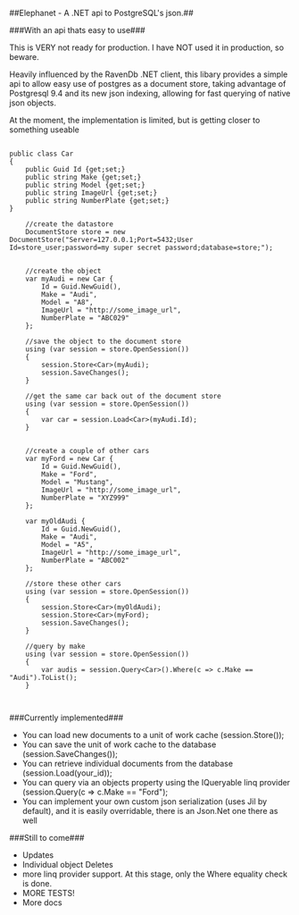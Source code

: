 ##Elephanet - A .NET api to PostgreSQL's json.##

###With an api thats easy to use###

This is VERY not ready for production.  I have NOT used it in production, so beware.

Heavily influenced by the RavenDb .NET client, this libary provides a simple api to allow easy use of postgres as a document store, taking advantage of Postgresql 9.4 and its new json indexing, allowing for fast querying of native json objects.

At the moment, the implementation is limited, but is getting closer to something useable

```

public class Car
{
 	public Guid Id {get;set;}
	public string Make {get;set;}
	public string Model {get;set;}
	public string ImageUrl {get;set;}
	public string NumberPlate {get;set;}
}

	//create the datastore
	DocumentStore store = new DocumentStore("Server=127.0.0.1;Port=5432;User Id=store_user;password=my super secret password;database=store;");
	
	
	//create the object
	var myAudi = new Car {
		Id = Guid.NewGuid(),
		Make = "Audi",
		Model = "A8",
		ImageUrl = "http://some_image_url",
		NumberPlate = "ABC029"
	};

	//save the object to the document store
	using (var session = store.OpenSession())
	{
		session.Store<Car>(myAudi);
		session.SaveChanges();
	}

	//get the same car back out of the document store
	using (var session = store.OpenSession())
	{
		var car = session.Load<Car>(myAudi.Id);
	}


	//create a couple of other cars	
	var myFord = new Car {
		Id = Guid.NewGuid(),
		Make = "Ford",
		Model = "Mustang",
		ImageUrl = "http://some_image_url",
		NumberPlate = "XYZ999"
	};

	var myOldAudi {
		Id = Guid.NewGuid(),
		Make = "Audi",
		Model = "A5",
		ImageUrl = "http://some_image_url",
		NumberPlate = "ABC002"
	};

	//store these other cars
	using (var session = store.OpenSession())
	{
		session.Store<Car>(myOldAudi);
		session.Store<Car>(myFord);
		session.SaveChanges();
	}

	//query by make
	using (var session = store.OpenSession())
	{
		var audis = session.Query<Car>().Where(c => c.Make == "Audi").ToList();
	}

	
```

###Currently implemented###

* You can load new documents to a unit of work cache (session.Store<T>());
* You can save the unit of work cache to the database (session.SaveChanges());
* You can retrieve individual documents from the database (session.Load<T>(your_id));
* You can query via an objects property using the IQueryable linq provider (session.Query<Car>(c => c.Make == "Ford");
* You can implement your own custom json serialization (uses Jil by default), and it is easily overridable, there is an Json.Net one there as well

###Still to come###

* Updates
* Individual object Deletes
* more linq provider support.  At this stage, only the Where equality check is done.
* MORE TESTS!
* More docs
